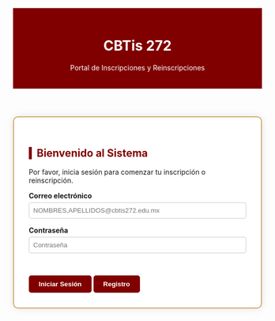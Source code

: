 <!DOCTYPE html>
<html lang="es">
  <head>
    <title>CBTis 272│portal de inscripciones</title>
  <style>
    :root {
      --vino: #800000;
      --crema: #fff8e7;
      --dorado: #cfa968;
      --gris: #f5f5f5;
    }

    body {
      margin: 0;
      font-family: 'Segoe UI', sans-serif;
      background-color: var(--crema);
      color: #333;
    }

    header {
      background-color: var(--vino);
      color: white;
      padding: 20px;
      text-align: center;
      position: relative;
    }

    .contenedor-inicio-sesion, .contenedor {
      max-width: 900px;
      margin: 40px auto;
      background-color: white;
      border: 2px solid var(--dorado);
      padding: 30px;
      border-radius: 10px;
      box-shadow: 0 0 15px rgba(0,0,0,0.1);
    }

    h2 {
      border-left: 6px solid var(--vino);
      padding-left: 10px;
      color: var(--vino);
      margin-top: 30px;
    }

    .grupo-formulario {
      display: flex;
      flex-direction: column;
      margin-bottom: 15px;
    }

    .grupo-formulario label {
      font-weight: bold;
    }

    .grupo-formulario input,
    .grupo-formulario select {
      padding: 8px;
      border-radius: 4px;
      border: 1px solid #ccc;
      margin-top: 5px;
    }

    .fila-formulario {
      display: flex;
      gap: 10px;
    }

    .fila-formulario .grupo-formulario {
      flex: 1;
    }

    .grupo-casillas label {
      font-weight: normal;
      display: block;
    }

    .nota {
      font-size: 0.9em;
      color: #555;
      margin-top: 20px;
    }

    button {
      background-color: var(--vino);
      color: white;
      padding: 10px 20px;
      font-weight: bold;
      border: none;
      border-radius: 5px;
      margin-top: 30px;
      cursor: pointer;
    }

    button:hover {
      background-color: #a00000;
    }

    .oculto {
      display: none;
    }
  </style>
</head>
<body>

<header>
  <h1>CBTis 272</h1>
  <p>Portal de Inscripciones y Reinscripciones</p>
</header>

<div class="contenedor-inicio-sesion" id="inicio-sesion">
  <h2>Bienvenido al Sistema</h2>
  <p>Por favor, inicia sesión para comenzar tu inscripción o reinscripción.</p>
  <div class="grupo-formulario">
    <label for="correo">Correo electrónico</label>
    <input type="email" id="correo" placeholder="NOMBRES,APELLIDOS@cbtis272.edu.mx">
  </div>
  <div class="grupo-formulario">
    <label for="contraseña">Contraseña</label>
    <input type="contraseña" id="contraseña" placeholder="Contraseña">
  </div>
  <button onclick="iniciarSesion()">Iniciar Sesión</button>
  <button onclick="registro()">Registro</button>
</div>

<div class="contenedor oculto" id="formulario">
  <h2>Datos del Alumno</h2>
  <div class="fila-formulario">
    <div class="grupo-formulario"><label>Primer Apellido</label><input type="texto"></div>
    <div class="grupo-formulario"><label>Segundo Apellido</label><input type="texto"></div>
    <div class="grupo-formulario"><label>Nombre(s)</label><input type="texto"></div>
  </div>
  <div class="fila-formulario">
    <div class="grupo-formulario"><label>Periodo</label><input type="texto" value="2024-2025-1"></div>
    <div class="grupo-formulario"><label>Semestre</label><input type="numero" value="1"></div>
    <div class="grupo-formulario"><label>Grupo</label><input type="texto"></div>
  </div>
  <div class="fila-formulario">
    <div class="grupo-formulario"><label>Turno</label><input type="texto"></div>
    <div class="grupo-formulario"><label>Carrera</label><input type="texto"></div>
  </div>
  <div class="fila-formulario">
    <div class="grupo-formulario"><label>CURP</label><input type="texto"></div>
    <div class="grupo-formulario"><label>Fecha de Nacimiento</label><input type="fecha"></div>
    <div class="grupo-formulario"><label>Edad</label><input type="numero"></div>
    <div class="grupo-formulario"><label>Sexo</label>
      <select><option>H</option><option>M</option></select>
    </div>
  </div>
  <div class="fila-formulario">
    <div class="grupo-formulario"><label>Estado de Nacimiento</label><input type="texto"></div>
    <div class="grupo-formulario"><label>Municipio</label><input type="texto"></div>
    <div class="grupo-formulario"><label>Ciudad</label><input type="texto"></div>
  </div>
  <div class="grupo-formulario">
    <label>Estado Civil</label>
    <select>
      <option>Soltero</option><option>Casado</option><option>Unión Libre</option><option>Otro</option>
    </select>
  </div>

  <h2>Datos Generales</h2>
  <div class="fila-formulario">
    <div class="grupo-formulario"><label>Colonia o Región</label><input type="texto"></div>
    <div class="grupo-formulario"><label>Domicilio (Calle y Número)</label><input type="texto"></div>
    <div class="grupo-formulario"><label>Código Postal</label><input type="texto"></div>
  </div>
  <div class="fila-formulario">
    <div class="grupo-formulario"><label>Teléfono</label><input type="telefono"></div>
    <div class="grupo-formulario"><label>Correo Electrónico</label><input type="correo electronico"></div>
  </div>
  <div class="fila-formulario">
    <div class="grupo-formulario"><label>Tipo de Sangre</label><input type="texto"></div>
    <div class="grupo-formulario"><label>En caso de accidente avisar a</label><input type="texto"></div>
    <div class="grupo-formulario"><label>Teléfono</label><input type="telefono"></div>
  </div>
  <div class="fila-formulario">
    <div class="grupo-formulario"><label>¿Habla lengua indígena?</label>
      <select><option>No</option><option>Sí</option></select>
    </div>
    <div class="grupo-formulario"><label>¿Cuál?</label><input type="texto"></div>
  </div>

  <h2>Datos Médicos</h2>
  <div class="fila-formulario">
    <div class="grupo-formulario"><label>Número de Seguro Social</label><input type="texto"></div>
    <div class="grupo-formulario"><label>UMF Correspondiente</label>
      <select><option>#13</option><option>#14</option><option>#15</option><option>#16</option><option>#19</option></select>
    </div>
  </div>
  <div class="fila-formulario">
    <div class="grupo-formulario"><label>¿Padece alguna enfermedad o alergia crónica?</label>
      <select><option>No</option><option>Sí</option></select>
    </div>
    <div class="grupo-formulario"><label>Especificar</label><input type="texto"></div>
  </div>
  <div class="grupo-formulario grupo-casillas">
    <label>¿Presenta alguna discapacidad o condición de salud?</label>
    <label><input type="checkbox"> Motriz</label>
    <label><input type="checkbox"> Habla</label>
    <label><input type="checkbox"> Auditiva</label>
    <label><input type="checkbox"> Visual</label>
    <label><input type="checkbox"> Otros</label>
  </div>

  <h2>Datos de la Secundaria de Origen</h2>
  <div class="grupo-formulario"><label>Nombre de la Secundaria</label><input type="texto"></div>
  <div class="fila-formulario">
    <div class="grupo-formulario"><label>Régimen</label>
      <select><option>Pública</option><option>Privada</option></select>
    </div>
    <div class="grupo-formulario"><label>Promedio General</label><input type="texto"></div>
  </div>
  <div class="grupo-formulario">
    <label>Modalidad</label>
    <select>
      <option>General</option><option>Técnica</option><option>Abierta</option><option>INEA</option>
      <option>Telesecundaria</option><option>Ceneval</option><option>Modular</option>
    </select>
  </div>

  <h2>Datos del Padre o Tutor</h2>
  <div class="fila-formulario">
    <div class="grupo-formulario"><label>Padre</label><input type="texto"></div>
    <div class="grupo-formulario"><label>Teléfono</label><input type="telefono"></div>
  </div>
  <div class="fila-formulario">
    <div class="grupo-formulario"><label>Madre</label><input type="texto"></div>
    <div class="grupo-formulario"><label>Teléfono</label><input type="telefono"></div>
  </div>
  <div class="grupo-formulario">
    <label>Vive con</label>
    <select>
      <option>Padres</option><option>Mamá</option><option>Papá</option>
      <option>Abuelos</option><option>Tíos</option><option>Otro</option>
    </select>
  </div>
  <div class="fila-formulario">
    <div class="grupo-formulario"><label>Persona Autorizada</label><input type="texto"></div>
    <div class="grupo-formulario"><label>Parentesco</label><input type="texto"></div>
    <div class="grupo-formulario"><label>Teléfono</label><input type="telefono"></div>
  </div>

  <div class="nota">
    <p><strong>NOTA:</strong> Proporcionar copia del INE de los padres y 3era persona autorizada.</p>
    <p><strong>NOTA:</strong> Los datos proporcionados en el presente documento se tomarán para la gestión de becas, por lo que no se deberán modificar.</p>
  </div>

  <h2>Autorización</h2>
  <div class="fila-formulario">
    <div class="grupo-formulario"><label>Nombre y Firma del Padre o Tutor</label><input type="texto"></div>
    <div class="grupo-formulario"><label>Firma y Sello Oficina de Control Escolar</label><input type="texto"></div>
    <div class="grupo-formulario"><label>Firma y Sello Comité Escolar</label><input type="texto"></div>
  </div>

  <button>Guardar Inscripción</button>
</div>

<script>
  function iniciarSesion() {
    document.getElementById('inicio-sesion').classList.add('oculto');
    document.getElementById('formulario').classList.remove('oculto');
  }
</script>

</body>
</html>

